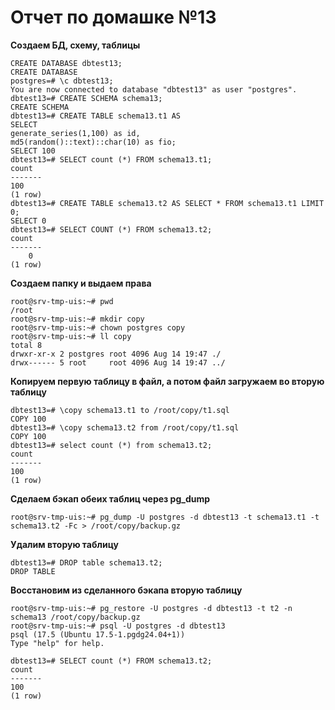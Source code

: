 # Отчет по домашке №13

**Создаем БД, схему, таблицы**

    CREATE DATABASE dbtest13;
    CREATE DATABASE
    postgres=# \c dbtest13;
    You are now connected to database "dbtest13" as user "postgres".
    dbtest13=# CREATE SCHEMA schema13;
    CREATE SCHEMA
    dbtest13=# CREATE TABLE schema13.t1 AS
    SELECT
    generate_series(1,100) as id,
    md5(random()::text)::char(10) as fio;
    SELECT 100
    dbtest13=# SELECT count (*) FROM schema13.t1;
    count
    -------
    100
    (1 row)
    dbtest13=# CREATE TABLE schema13.t2 AS SELECT * FROM schema13.t1 LIMIT 0;
    SELECT 0
    dbtest13=# SELECT COUNT (*) FROM schema13.t2;
    count
    -------
        0
    (1 row)

**Создаем папку и выдаем права**

    root@srv-tmp-uis:~# pwd
    /root
    root@srv-tmp-uis:~# mkdir copy
    root@srv-tmp-uis:~# chown postgres copy
    root@srv-tmp-uis:~# ll copy
    total 8
    drwxr-xr-x 2 postgres root 4096 Aug 14 19:47 ./
    drwx------ 5 root     root 4096 Aug 14 19:47 ../

**Копируем первую таблицу в файл, а потом файл загружаем во вторую таблицу**

    dbtest13=# \copy schema13.t1 to /root/copy/t1.sql
    COPY 100
    dbtest13=# \copy schema13.t2 from /root/copy/t1.sql
    COPY 100
    dbtest13=# select count (*) from schema13.t2;
    count
    -------
    100
    (1 row)

**Сделаем бэкап обеих таблиц через pg_dump**

    root@srv-tmp-uis:~# pg_dump -U postgres -d dbtest13 -t schema13.t1 -t schema13.t2 -Fc > /root/copy/backup.gz

**Удалим вторую таблицу**

    dbtest13=# DROP table schema13.t2;
    DROP TABLE

**Восстановим из сделанного бэкапа вторую таблицу**

    root@srv-tmp-uis:~# pg_restore -U postgres -d dbtest13 -t t2 -n schema13 /root/copy/backup.gz
    root@srv-tmp-uis:~# psql -U postgres -d dbtest13
    psql (17.5 (Ubuntu 17.5-1.pgdg24.04+1))
    Type "help" for help.

    dbtest13=# SELECT count (*) FROM schema13.t2;
    count
    -------
    100
    (1 row)

